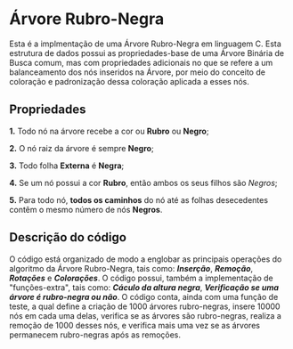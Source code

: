 # Árvore Rubro-Negra

Esta é a implmentação de uma Árvore Rubro-Negra em linguagem C. Esta estrutura de dados possui as propriedades-base de uma Árvore Binária de Busca comum, mas com propriedades adicionais no que se refere a um balanceamento dos nós inseridos na Árvore, por meio do conceito de coloração e padronização dessa coloração aplicada a esses nós.

## Propriedades
**1.** Todo nó na árvore recebe a cor ou **Rubro** ou **Negro**;

**2.** O nó raiz da árvore é sempre **Negro**;

**3.** Todo folha **Externa** é **Negra**;

**4.** Se um nó possui a cor **Rubro**, então ambos os seus filhos são *Negros*;

**5.** Para todo nó, **todos os caminhos** do nó até as folhas desecedentes contêm o mesmo número de nós **Negros**.

## Descrição do código

O código está organizado de modo a englobar as principais operações do algoritmo da Árvore Rubro-Negra, tais como: ***Inserção***, ***Remoção***, ***Rotações*** e ***Colorações***. O código possui, também a implementação de "funções-extra", tais como: ***Cáculo da altura negra***, ***Verificação se uma árvore é rubro-negra ou não***. O código conta, ainda com uma função de teste, a qual define a criação de 1000 árvores rubro-negras, insere 10000 nós em cada uma delas, verifica se as árvores são rubro-negras, realiza a remoção de 1000 desses nós, e verifica mais uma vez se as árvores permanecem rubro-negras após as remoções.
